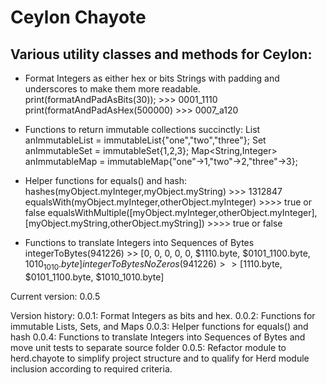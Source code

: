Ceylon Chayote
====================

Various utility classes and methods for Ceylon:
---------------------

* Format Integers as either hex or bits Strings with padding and underscores to make them more readable.
    print(formatAndPadAsBits(30));
        >>> 0001_1110
    print(formatAndPadAsHex(500000) 
        >>> 0007_a120

* Functions to return immutable collections succinctly:
    List<String> anImmutableList = immutableList{"one","two","three"};
    Set<Integer> anImmutableSet = immutableSet{1,2,3};
    Map<String,Integer> anImmutableMap = immutableMap{"one"->1,"two"->2,"three"->3};

* Helper functions for equals() and hash:
    hashes(myObject.myInteger,myObject.myString)   >>> 1312847
    equalsWith(myObject.myInteger,otherObject.myInteger)  >>>> true or false
    equalsWithMultiple([myObject.myInteger,otherObject.myInteger],
                       [myObject.myString,otherObject.myString])  >>>> true or false
                       
* Functions to translate Integers into Sequences of Bytes
    integerToBytes(941226) >> [0, 0, 0, 0, 0, $1110.byte, $0101_1100.byte, $1010_1010.byte]
    integerToBytesNoZeros(941226) >> [$1110.byte, $0101_1100.byte, $1010_1010.byte]

Current version: 0.0.5

Version history:
0.0.1:  Format Integers as bits and hex.
0.0.2:  Functions for immutable Lists, Sets, and Maps
0.0.3:  Helper functions for equals() and hash
0.0.4:  Functions to translate Integers into Sequences of Bytes and move unit tests to separate source folder
0.0.5:  Refactor module to herd.chayote to simplify project structure and to qualify for Herd module inclusion
        according to required criteria.